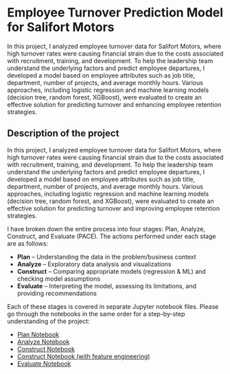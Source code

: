 # Employee Turnover Prediction Model for Salifort Motors
In this project, I analyzed employee turnover data for Salifort Motors, where high turnover rates were causing financial strain due to the costs associated with recruitment, training, and development. To help the leadership team understand the underlying factors and predict employee departures, I developed a model based on employee attributes such as job title, department, number of projects, and average monthly hours. Various approaches, including logistic regression and machine learning models (decision tree, random forest, XGBoost), were evaluated to create an effective solution for predicting turnover and enhancing employee retention strategies.
## Description of the project

In this project, I analyzed employee turnover data for Salifort Motors, where high turnover rates were causing financial strain due to the costs associated with recruitment, training, and development. To help the leadership team understand the underlying factors and predict employee departures, I developed a model based on employee attributes such as job title, department, number of projects, and average monthly hours. Various approaches, including logistic regression and machine learning models (decision tree, random forest, and XGBoost), were evaluated to create an effective solution for predicting turnover and improving employee retention strategies.

I have broken down the entire process into four stages: Plan, Analyze, Construct, and Evaluate (PACE). The actions performed under each stage are as follows:

- **Plan** – Understanding the data in the problem/business context
- **Analyze** – Exploratory data analysis and visualizations
- **Construct** – Comparing appropriate models (regression & ML) and checking model assumptions
- **Evaluate** – Interpreting the model, assessing its limitations, and providing recommendations

Each of these stages is covered in separate Jupyter notebook files. Please go through the notebooks in the same order for a step-by-step understanding of the project:

- [Plan Notebook](1_Plan.ipynb)
- [Analyze Notebook](link-to-analyze-notebook)
- [Construct Notebook](link-to-construct-notebook)
- [Construct Notebook (with feature engineering)](link-to-construct-notebook)
- [Evaluate Notebook](link-to-evaluate-notebook)

